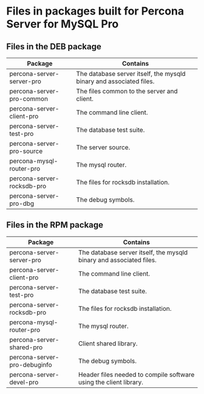 # Files in packages built for Percona Server for MySQL Pro

## Files in the DEB package

| Package                      | Contains                                                                                                                                                                        |
|------------------------------|---------------------------------------------------------------------------------------------------------------------------------------------------------------------------------|
| percona-server-server-pro    | The database server itself, the mysqld binary and associated files.  |
| percona-server-pro-common    | The files common to the server and client.                           |
| percona-server-client-pro    | The command line client.                                             |
| percona-server-test-pro      | The database test suite.                                             |
| percona-server-pro-source    | The server source.                                                   |
| percona-mysql-router-pro     | The mysql router.                                                    |
| percona-server-rocksdb-pro   | The files for rocksdb installation.                                  |
| percona-server-pro-dbg       | The debug symbols.                                                   |

## Files in the RPM package

| Package                      | Contains                                                                                                                                                                        |
|------------------------------|---------------------------------------------------------------------------------------------------------------------------------------------------------------------------------|
| percona-server-server-pro    | The database server itself, the mysqld binary and associated files.  |
| percona-server-client-pro    | The command line client.                                             |
| percona-server-test-pro      | The database test suite.                                             |
| percona-server-rocksdb-pro   | The files for rocksdb installation.                                  |
| percona-mysql-router-pro     | The mysql router.                                                    |
| percona-server-shared-pro    | Client shared library.                                               |
| percona-server-pro-debuginfo | The debug symbols.                                                   |
| percona-server-devel-pro     | Header files needed to compile software using the client library.    |

